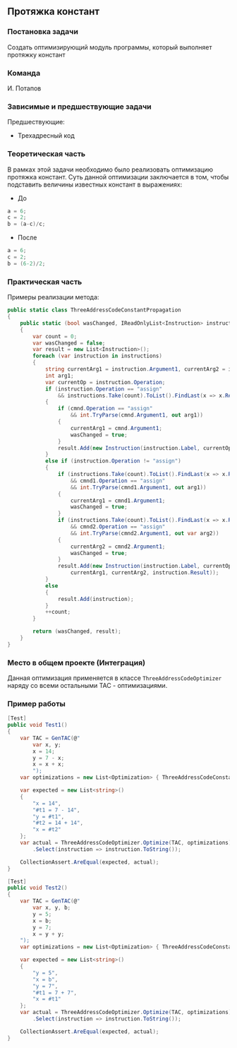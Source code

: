 ## Протяжка констант

### Постановка задачи
Создать оптимизирующий модуль программы, который выполняет протяжку констант

### Команда
И. Потапов

### Зависимые и предшествующие задачи
Предшествующие:

- Трехадресный код

### Теоретическая часть
В рамках этой задачи необходимо было реализовать оптимизацию протяжка констант. Суть данной оптимизации заключается в том, чтобы подставить величины известных констант в выражениях:

* До 

```csharp
a = 6;
с = 2;
b = (a-c)/c;
```

* После

```csharp
a = 6;
с = 2;
b = (6-2)/2;
```

### Практическая часть
Примеры реализации метода:

```csharp
public static class ThreeAddressCodeConstantPropagation
{
    public static (bool wasChanged, IReadOnlyList<Instruction> instructions) PropagateConstants(IReadOnlyCollection<Instruction> instructions)
    {
        var count = 0;
        var wasChanged = false;
        var result = new List<Instruction>();
        foreach (var instruction in instructions)
        {
            string currentArg1 = instruction.Argument1, currentArg2 = instruction.Argument2;
            int arg1;
            var currentOp = instruction.Operation;
            if (instruction.Operation == "assign"
                && instructions.Take(count).ToList().FindLast(x => x.Result == instruction.Argument1) is Instruction cmnd)
            {
                if (cmnd.Operation == "assign"
                    && int.TryParse(cmnd.Argument1, out arg1))
                {
                    currentArg1 = cmnd.Argument1;
                    wasChanged = true;
                }
                result.Add(new Instruction(instruction.Label, currentOp,  currentArg1, currentArg2, instruction.Result));
            }
            else if (instruction.Operation != "assign")
            {
                if (instructions.Take(count).ToList().FindLast(x => x.Result ==         instruction.Argument1) is Instruction cmnd1
                    && cmnd1.Operation == "assign"
                    && int.TryParse(cmnd1.Argument1, out arg1))
                {
                    currentArg1 = cmnd1.Argument1;
                    wasChanged = true;
                }
                if (instructions.Take(count).ToList().FindLast(x => x.Result ==         instruction.Argument2) is Instruction cmnd2
                    && cmnd2.Operation == "assign"
                    && int.TryParse(cmnd2.Argument1, out var arg2))
                {
                    currentArg2 = cmnd2.Argument1;
                    wasChanged = true;
                }
                result.Add(new Instruction(instruction.Label, currentOp,
                    currentArg1, currentArg2, instruction.Result));
            }
            else
            {
                result.Add(instruction);
            }
            ++count;
        }

        return (wasChanged, result);
    }
}
```

### Место в общем проекте (Интеграция)
Данная оптимизация применяется в классе `ThreeAddressCodeOptimizer` наряду со всеми остальными TAC - оптимизациями.

### Пример работы

```csharp
[Test]
public void Test1()
{
    var TAC = GenTAC(@"
        var x, y;
        x = 14;
        y = 7 - x;
        x = x + x;
        ");
    var optimizations = new List<Optimization> { ThreeAddressCodeConstantPropagation.PropagateConstants };

    var expected = new List<string>()
    {
        "x = 14",
        "#t1 = 7 - 14",
        "y = #t1",
        "#t2 = 14 + 14",
        "x = #t2"
    };
    var actual = ThreeAddressCodeOptimizer.Optimize(TAC, optimizations)
        .Select(instruction => instruction.ToString());

    CollectionAssert.AreEqual(expected, actual);
}

[Test]
public void Test2()
{
    var TAC = GenTAC(@"
        var x, y, b;
        y = 5;
        x = b;
        y = 7;
        x = y + y;
    ");
    var optimizations = new List<Optimization> { ThreeAddressCodeConstantPropagation.PropagateConstants };

    var expected = new List<string>()
    {
        "y = 5",
        "x = b",
        "y = 7",
        "#t1 = 7 + 7",
        "x = #t1"
    };
    var actual = ThreeAddressCodeOptimizer.Optimize(TAC, optimizations)
        .Select(instruction => instruction.ToString());

    CollectionAssert.AreEqual(expected, actual);
}
```
